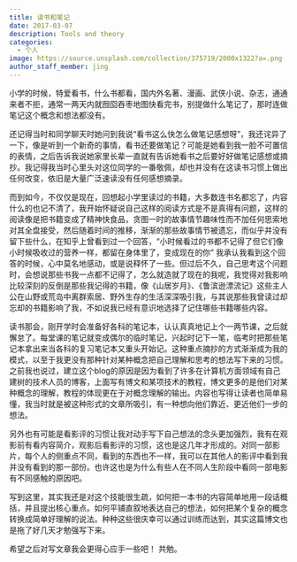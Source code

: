 ```yaml
---
title: 读书和笔记
date: 2017-03-07
description: Tools and theory
categories:
  - 个人
image: https://source.unsplash.com/collection/375719/2000x1322?a=.png
author_staff_member: jing
---
```


小学的时候，特爱看书，什么书都看，国内外名著、漫画、武侠小说、杂志，通通来者不拒，通常一两天内就囫囵吞枣地图快看完书，别提做什么笔记了，那时连做笔记这个概念和想法都没有。

还记得当时和同学聊天时她问到我说“看书这么快怎么做笔记感想呀”，我还诧异了一下，像是听到一个新奇的事情，看书还要做笔记？可能是她看到我一脸不可置信的表情，之后告诉我说她家里长辈一直就有告诉她看书之后要好好做笔记感想或摘抄。我记得我当时心里头对这位同学的一番敬佩，却也并没有在这读书习惯上做出任何改变，依旧是大量广泛速读没有任何感想摘录。

而到如今，不仅仅是现在，回想起小学里读过的书籍，大多数连书名都忘了，内容什么的也记不清了，我开始怀疑说自己这样的阅读方式是不是真得有问题，这样的阅读像是把书籍变成了精神快食品，贪图一时的故事情节趣味性而不加任何思索地对其全盘接受，然后随着时间的推移，渐渐的那些故事情节被遗忘，而似乎并没有留下些什么，在知乎上曾看到过一个回答，“小时候看过的书都不记得了但它们像小时候吸收过的营养一样，都留在身体里了，变成现在的你” 我承认我看到这个回答的时候，心中莫名地感动，或是说释怀了一些。但过后不久，自己思考这个问题时，会想说那些书我一点都不记得了，怎么就造就了现在的我呢，我觉得对我影响比较深刻的反倒是那些我记得的书籍，像《山居岁月》、《鲁滨逊漂流记》这些主人公在山野或荒岛中离群索居、野外生存的生活深深吸引我，与其说那些我曾读过却忘却的书籍影响了我，不如说我已经有意识地选择了记住哪些书籍哪些内容。  

读书那会，刚开学时会准备好各科的笔记本，认认真真地记上个一两节课，之后就懈怠了。每堂课的笔记就变成偶尔的临时笔记，兴起时记下一笔，临考时把那些笔记本拿出来当各科的复习笔记本又重头开始记。这种重点摘抄的方式渐渐成为我的模式，以至于我更没有那种针对某种概念把自己理解和思考的想法写下来的习惯。之前我也说过，建立这个blog的原因是因为看到了许多在计算机方面领域有自己建树的技术人员的博客，上面写有博文和某项技术的教程，博文更多的是他们对某种概念的理解，教程的体现更在于对概念理解的输出。内容也写得让读者也简单易懂，我当时就是被这种形式的文章所吸引，有一种想向他们靠近、更近他们一步的想法。

另外也有可能是看影评的习惯让我对动手写下自己想法的念头更加强烈，我有在观影前有看内容简介，观影后看影评的习惯，这也是这几年才形成的。对同一部影片，每个人的侧重点不同，看到的东西也不一样，我可以在其他人的影评中看到我并没有看到的那一部份。也许这也是为什么有些人在不同人生阶段中看同一部电影有不同感触的原因吧。

写到这里，其实我还是对这个技能很生疏，如何把一本书的内容简单地用一段话概括，并且提出核心重点。如何平铺直叙地表达自己的想法，如何把某个复杂的概念转换成简单好理解的说法。种种这些很庆幸可以通过训练而达到，其实这篇博文也是拖了好几天才勉强写下来。

希望之后对写文章我会更得心应手一些吧！ 共勉。

















